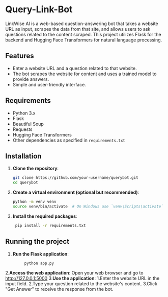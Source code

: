 ﻿# Query-Link-Bot

LinkWise AI is a web-based question-answering bot that takes a website URL as input, scrapes the data from that site, and allows users to ask questions related to the content scraped. This project utilizes Flask for the backend and Hugging Face Transformers for natural language processing.

## Features

- Enter a website URL and a question related to that website.
- The bot scrapes the website for content and uses a trained model to provide answers.
- Simple and user-friendly interface.

## Requirements

- Python 3.x
- Flask
- Beautiful Soup
- Requests
- Hugging Face Transformers
- Other dependencies as specified in `requirements.txt`

## Installation

1. **Clone the repository**:
   ```bash
   git clone https://github.com/your-username/querybot.git
   cd querybot
2. **Create a virtual environment (optional but recommended)**:
   ```bash
   python -m venv venv
   source venv/bin/activate  # On Windows use `venv\Scripts\activate`
3. **Install the required packages**:
   ```bash
    pip install -r requirements.txt

## Running the project

1. **Run the Flask application**:
   ```bash
        python app.py
2.**Access the web application**: Open your web browser and go to http://127.0.0.1:5000
3.**Use the application**:
  1.Enter the website URL in the input field.
  2.Type your question related to the website's content.
  3.Click "Get Answer" to receive the response from the bot.
    

   
